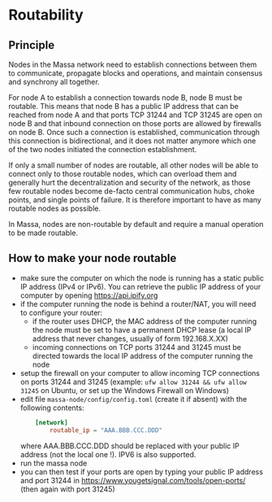 # Routability

## Principle

Nodes in the Massa network need to establish connections between them to
communicate, propagate blocks and operations, and maintain consensus and
synchrony all together.

For node A to establish a connection towards node B, node B must be
routable. This means that node B has a public IP address that can be
reached from node A and that ports TCP 31244 and TCP 31245 are open on
node B and that inbound connection on those ports are allowed by
firewalls on node B. Once such a connection is established,
communication through this connection is bidirectional, and it does not
matter anymore which one of the two nodes initiated the connection
establishment.

If only a small number of nodes are routable, all other nodes will be
able to connect only to those routable nodes, which can overload them
and generally hurt the decentralization and security of the network, as
those few routable nodes become de-facto central communication hubs,
choke points, and single points of failure. It is therefore important to
have as many routable nodes as possible.

In Massa, nodes are non-routable by default and require a manual
operation to be made routable.

## How to make your node routable

-   make sure the computer on which the node is running has a static
    public IP address (IPv4 or IPv6). You can retrieve the public IP
    address of your computer by opening <https://api.ipify.org>
-   if the computer running the node is behind a router/NAT, you will
    need to configure your router:
    -   if the router uses DHCP, the MAC address of the computer running the
        node must be set to have a permanent DHCP lease (a local IP address
        that never changes, usually of form 192.168.X.XX)
    -   incoming connections on TCP ports 31244 and 31245 must be directed
        towards the local IP address of the computer running the node
-   setup the firewall on your computer to allow incoming TCP
    connections on ports 31244 and 31245 (example:
    `ufw allow 31244 && ufw allow 31245` on Ubuntu, or set up the
    Windows Firewall on Windows)
-   edit file `massa-node/config/config.toml` (create it if absent) with the following
    contents:
    ```toml
        [network]
            routable_ip = "AAA.BBB.CCC.DDD"
    ```
    where AAA.BBB.CCC.DDD should be replaced with your public IP address (not
    the local one !). IPV6 is also supported.
-   run the massa node
-   you can then test if your ports are open by typing your public IP
    address and port 31244 in
    <https://www.yougetsignal.com/tools/open-ports/> (then again with
    port 31245)
